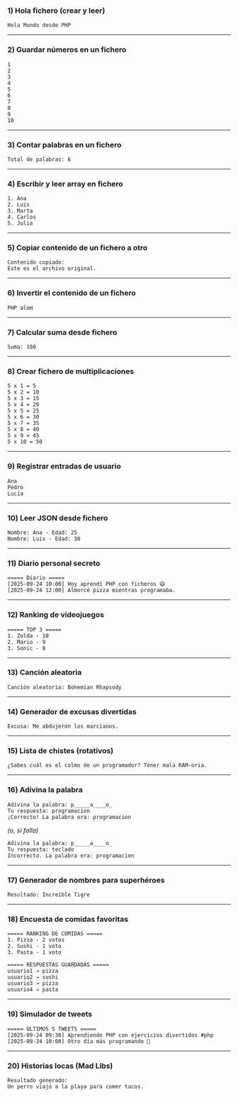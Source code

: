 ### 1) Hola fichero (crear y leer)

```text
Hola Mundo desde PHP
```

---

### 2) Guardar números en un fichero

```text
1
2
3
4
5
6
7
8
9
10
```

---

### 3) Contar palabras en un fichero

```text
Total de palabras: 6
```

---

### 4) Escribir y leer array en fichero

```text
1. Ana
2. Luis
3. Marta
4. Carlos
5. Julia
```

---

### 5) Copiar contenido de un fichero a otro

```text
Contenido copiado:
Este es el archivo original.
```

---

### 6) Invertir el contenido de un fichero

```text
PHP aloH
```

---

### 7) Calcular suma desde fichero

```text
Suma: 100
```

---

### 8) Crear fichero de multiplicaciones

```text
5 x 1 = 5
5 x 2 = 10
5 x 3 = 15
5 x 4 = 20
5 x 5 = 25
5 x 6 = 30
5 x 7 = 35
5 x 8 = 40
5 x 9 = 45
5 x 10 = 50
```

---

### 9) Registrar entradas de usuario

```text
Ana
Pedro
Lucía
```

---

### 10) Leer JSON desde fichero

```text
Nombre: Ana - Edad: 25
Nombre: Luis - Edad: 30
```

---

### 11) Diario personal secreto

```text
===== Diario =====
[2025-09-24 10:00] Hoy aprendí PHP con ficheros 😄
[2025-09-24 12:00] Almorcé pizza mientras programaba.
```

---

### 12) Ranking de videojuegos

```text
===== TOP 3 =====
1. Zelda - 10
2. Mario - 9
3. Sonic - 8
```

---

### 13) Canción aleatoria

```text
Canción aleatoria: Bohemian Rhapsody
```

---

### 14) Generador de excusas divertidas

```text
Excusa: Me abdujeron los marcianos.
```

---

### 15) Lista de chistes (rotativos)

```text
¿Sabes cuál es el colmo de un programador? Tener mala RAM-oria.
```

---

### 16) Adivina la palabra

```text
Adivina la palabra: p_____a____o_
Tu respuesta: programacion
¡Correcto! La palabra era: programacion
```

*(o, si falla)*

```text
Adivina la palabra: p_____a____o_
Tu respuesta: teclado
Incorrecto. La palabra era: programacion
```

---

### 17) Generador de nombres para superhéroes

```text
Resultado: Increíble Tigre
```

---

### 18) Encuesta de comidas favoritas

```text
===== RANKING DE COMIDAS =====
1. Pizza - 2 votos
2. Sushi - 1 voto
3. Pasta - 1 voto

===== RESPUESTAS GUARDADAS =====
usuario1 → pizza
usuario2 → sushi
usuario3 → pizza
usuario4 → pasta
```

---

### 19) Simulador de tweets

```text
===== ÚLTIMOS 5 TWEETS =====
[2025-09-24 09:30] Aprendiendo PHP con ejercicios divertidos #php
[2025-09-24 10:00] Otro día más programando 🚀
```

---

### 20) Historias locas (Mad Libs)

```text
Resultado generado:
Un perro viajó a la playa para comer tacos.
```
